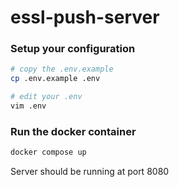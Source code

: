 # essl-push-server

### Setup your configuration

```sh
# copy the .env.example
cp .env.example .env

# edit your .env
vim .env
```

### Run the docker container

```sh
docker compose up
```

Server should be running at port 8080
